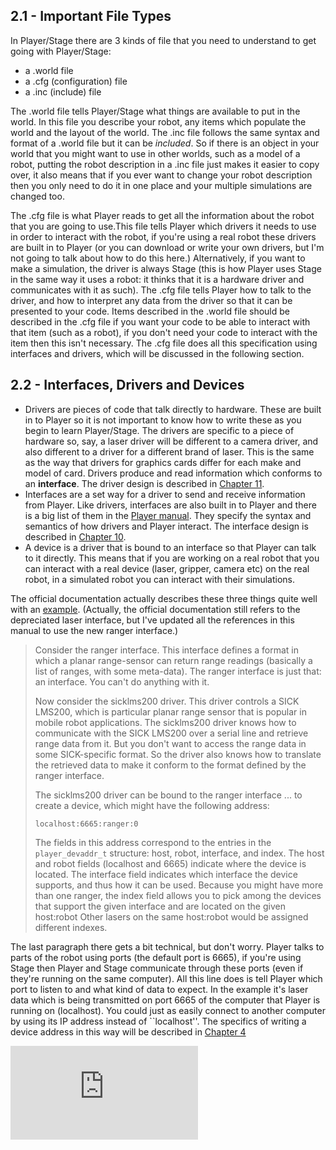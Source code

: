 <!---
# Chapter 2 - The Basics
--->


## 2.1 - Important File Types

In Player/Stage there are 3 kinds of file that you need to understand to get going with Player/Stage:

* a .world file
* a .cfg (configuration) file
* a .inc (include) file

The .world file tells Player/Stage what things are available to put in the
world. In this file you describe your robot, any items which populate the
world and the layout of the world. The .inc file follows the same syntax
and format of a .world file but it can be *included*. So if there is an
object in your world that you might want to use in other worlds, such as a
model of a robot, putting the robot description in a .inc file just makes
it easier to copy over, it also means that if you ever want to change your
robot description then you only need to do it in one place and your
multiple simulations are changed too.

The .cfg file is what Player reads to get all the information about the
robot that you are going to use.This file tells Player which drivers it
needs to use in order to interact with the robot, if you're using a real
robot these drivers are built in to Player (or you can download or
write your own drivers, but I'm not going to talk about how to do this
here.)  Alternatively, if you want to make a simulation, the driver is
always Stage (this is how Player uses Stage in the same way it uses a
robot: it thinks that it is a hardware driver and communicates with it as
such). The .cfg file tells Player how to talk to the driver, and how to
interpret any data from the driver so that it can be presented to your
code. Items described in the .world file should be described in the .cfg
file if you want your code to be able to interact with that item (such as a
robot), if you don't need your code to interact with the item then this
isn't necessary. The .cfg file does all this specification using interfaces
and drivers, which will be discussed in the following section.

## 2.2 - Interfaces, Drivers and Devices

* Drivers are pieces of code that talk directly to hardware. These are
  built in to Player so it is not important to know how to write these as
  you begin to learn Player/Stage. The drivers are specific to a piece of
  hardware so, say, a laser driver will be different to a camera driver,
  and also different to a driver for a different brand of laser. This is
  the same as the way that drivers for graphics cards differ for each make
  and model of card. Drivers produce and read information which conforms to
  an **interface**. The driver design is described in [Chapter 11](DRIVERS.md). 
* Interfaces are a set way for a driver to send and receive information
  from Player. Like drivers, interfaces are also built in to Player and
  there is a big list of them in the 
  [Player manual](http://playerstage.sourceforge.net/doc/Player-3.0.2/player/group__interfaces.html).
  They specify the syntax and semantics of how drivers and Player interact.
  The interface design is described in [Chapter 10](INTERFACES.md).
* A device is a driver that is bound to an interface so that Player can
  talk to it directly. This means that if you are working on a real robot
  that you can interact with a real device (laser, gripper, camera etc) on
  the real robot, in a simulated robot you can interact with their
  simulations. 

The official documentation actually describes these three things quite well
with an [example](http://playerstage.sourceforge.net/doc/Player-3.0.2/player/group__tutorial__devices.html).
(Actually, the official documentation still refers to the depreciated laser
interface, but I've updated all the references in this manual to use the
new ranger interface.)

>Consider the ranger interface. This interface defines a format in which a planar range-sensor can return range readings (basically a list of ranges, with some meta-data). The ranger interface is just that: an interface. You can't do anything with it.
>
>Now consider the sicklms200 driver. This driver controls a SICK LMS200, which is particular planar range sensor that is popular in mobile robot applications. The sicklms200 driver knows how to communicate with the SICK LMS200 over a serial line and retrieve range data from it. But you don't want to access the range data in some SICK-specific format. So the driver also knows how to translate the retrieved data to make it conform to the format defined by the ranger interface.
>
>	The sicklms200 driver can be bound to the ranger interface ... to create a device, which might have the following address:
>
>	`localhost:6665:ranger:0`
>	
>The fields in this address correspond to the entries in the
> `player_devaddr_t` structure: host, robot, interface, and index. The host and robot fields (localhost and 6665) indicate where the device is located. The interface field indicates which interface the device supports, and thus how it can be used. 
>Because you might have more than one ranger, the index field allows you to pick among the devices that support the given interface and are located on the given host:robot Other lasers on the same host:robot would be assigned different indexes.

The last paragraph there gets a bit technical, but don't worry. Player talks to parts of the robot using ports (the default port is 6665), if you're using Stage then Player and Stage communicate through these ports (even if they're running on the same computer). 
All this line does is tell Player which port to listen to and what kind of data to expect. In the example it's laser data which is being transmitted on port 6665 of the computer that Player is running on (localhost). 
You could just as easily connect to another computer by using its IP
address instead of ``localhost''. The specifics of writing a device
address in this way will be described in 
[Chapter 4](CFGFILES.md)

![img](http://nojsstats.appspot.com/UA-66082425-1/player-stage-manual.readthedocs.org)
